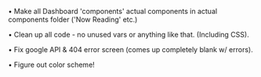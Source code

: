 <!-- • Make font icons from font awesome instead of 'library' and 'home' etc. -->

• Make all Dashboard 'components' actual components in actual components folder ('Now Reading' etc.)

• Clean up all code - no unused vars or anything like that. (Including CSS).

• Fix google API & 404 error screen (comes up completely blank w/ errors).

• Figure out color scheme!